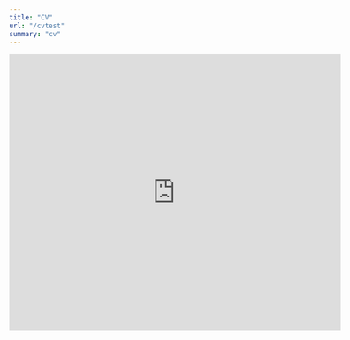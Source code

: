 ```yaml
---
title: "CV"
url: "/cvtest"
summary: "cv"
---
```


<iframe src="https://docs.google.com/gview?url=https://github.com/lminsl/lminsl.github.io/blob/main/cv/cv.pdf&embedded=true" style="width:600px; height:500px;" frameborder="0"></iframe>
